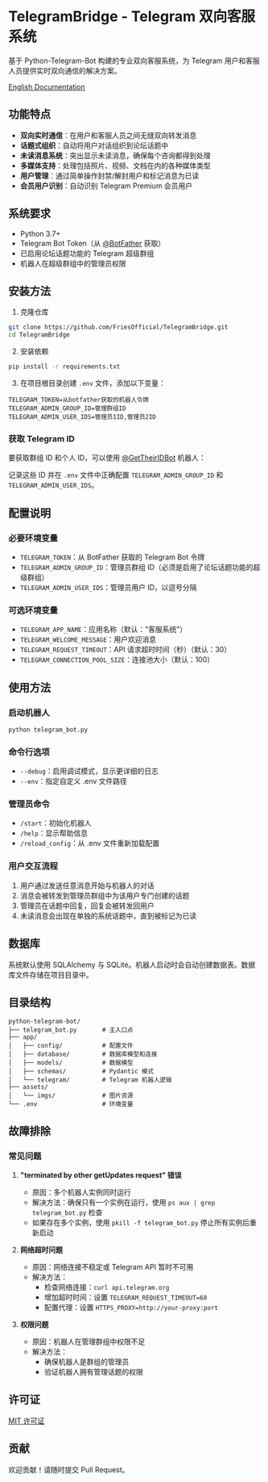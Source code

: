 # TelegramBridge - Telegram 双向客服系统

基于 Python-Telegram-Bot 构建的专业双向客服系统，为 Telegram 用户和客服人员提供实时双向通信的解决方案。

[English Documentation](README.en.md)

## 功能特点

- **双向实时通信**：在用户和客服人员之间无缝双向转发消息
- **话题式组织**：自动将用户对话组织到论坛话题中
- **未读消息系统**：突出显示未读消息，确保每个咨询都得到处理
- **多媒体支持**：处理包括照片、视频、文档在内的各种媒体类型
- **用户管理**：通过简单操作封禁/解封用户和标记消息为已读
- **会员用户识别**：自动识别 Telegram Premium 会员用户

## 系统要求

- Python 3.7+
- Telegram Bot Token（从 [@BotFather](https://t.me/BotFather) 获取）
- 已启用论坛话题功能的 Telegram 超级群组
- 机器人在超级群组中的管理员权限

## 安装方法

1. 克隆仓库
```bash
git clone https://github.com/FriesOfficial/TelegramBridge.git
cd TelegramBridge
```

2. 安装依赖
```bash
pip install -r requirements.txt
```

3. 在项目根目录创建 `.env` 文件，添加以下变量：
```
TELEGRAM_TOKEN=从botfather获取的机器人令牌
TELEGRAM_ADMIN_GROUP_ID=管理群组ID
TELEGRAM_ADMIN_USER_IDS=管理员1ID,管理员2ID
```

### 获取 Telegram ID

要获取群组 ID 和个人 ID，可以使用 [@GetTheirIDBot](https://t.me/GetTheirIDBot) 机器人：


记录这些 ID 并在 `.env` 文件中正确配置 `TELEGRAM_ADMIN_GROUP_ID` 和 `TELEGRAM_ADMIN_USER_IDS`。

## 配置说明

### 必要环境变量

- `TELEGRAM_TOKEN`：从 BotFather 获取的 Telegram Bot 令牌
- `TELEGRAM_ADMIN_GROUP_ID`：管理员群组 ID（必须是启用了论坛话题功能的超级群组）
- `TELEGRAM_ADMIN_USER_IDS`：管理员用户 ID，以逗号分隔

### 可选环境变量

- `TELEGRAM_APP_NAME`：应用名称（默认："客服系统"）
- `TELEGRAM_WELCOME_MESSAGE`：用户欢迎消息
- `TELEGRAM_REQUEST_TIMEOUT`：API 请求超时时间（秒）（默认：30）
- `TELEGRAM_CONNECTION_POOL_SIZE`：连接池大小（默认：100）

## 使用方法

### 启动机器人

```bash
python telegram_bot.py
```

### 命令行选项

- `--debug`：启用调试模式，显示更详细的日志
- `--env`：指定自定义 .env 文件路径

### 管理员命令

- `/start`：初始化机器人
- `/help`：显示帮助信息
- `/reload_config`：从 .env 文件重新加载配置

### 用户交互流程

1. 用户通过发送任意消息开始与机器人的对话
2. 消息会被转发到管理员群组中为该用户专门创建的话题
3. 管理员在话题中回复，回复会被转发回用户
4. 未读消息会出现在单独的系统话题中，直到被标记为已读

## 数据库

系统默认使用 SQLAlchemy 与 SQLite。机器人启动时会自动创建数据表。数据库文件存储在项目目录中。

## 目录结构

```
python-telegram-bot/
├── telegram_bot.py       # 主入口点
├── app/
│   ├── config/           # 配置文件
│   ├── database/         # 数据库模型和连接
│   ├── models/           # 数据模型
│   ├── schemas/          # Pydantic 模式
│   └── telegram/         # Telegram 机器人逻辑
├── assets/
│   └── imgs/             # 图片资源
└── .env                  # 环境变量
```

## 故障排除

### 常见问题

1. **"terminated by other getUpdates request" 错误**
   - 原因：多个机器人实例同时运行
   - 解决方法：确保只有一个实例在运行，使用 `ps aux | grep telegram_bot.py` 检查
   - 如果存在多个实例，使用 `pkill -f telegram_bot.py` 停止所有实例后重新启动

2. **网络超时问题**
   - 原因：网络连接不稳定或 Telegram API 暂时不可用
   - 解决方法：
     - 检查网络连接：`curl api.telegram.org`
     - 增加超时时间：设置 `TELEGRAM_REQUEST_TIMEOUT=60`
     - 配置代理：设置 `HTTPS_PROXY=http://your-proxy:port`

3. **权限问题**
   - 原因：机器人在管理群组中权限不足
   - 解决方法：
     - 确保机器人是群组的管理员
     - 验证机器人拥有管理话题的权限

## 许可证

[MIT 许可证](LICENSE)

## 贡献

欢迎贡献！请随时提交 Pull Request。
 